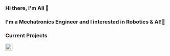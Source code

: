 ### Hi there, I'm Ali 👋

### I'm a Mechatronics Engineer and I interested in Robotics & AI!🤖

### Current Projects

[hodsa]:(https://github.com/Kucukcollu/scan_draw)<br></br>
[scan_draw]:(https://github.com/Kucukcollu/scan_draw)<br></br>

[<img align="left" alt="Kucukcollu | YouTube" width="22px" src="https://cdn.jsdelivr.net/npm/simple-icons@v3/icons/youtube.svg" />][youtube]
<br />

[youtube]: https://www.youtube.com/channel/UCw2SQt1uw87D8pS4HRXhnBw
